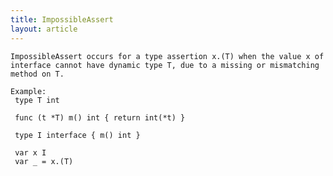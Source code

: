 ```yaml
---
title: ImpossibleAssert
layout: article
---
```

<!-- Copyright 2023 The Go Authors. All rights reserved.
     Use of this source code is governed by a BSD-style
     license that can be found in the LICENSE file. -->

<!-- Code generated by generrordocs.go; DO NOT EDIT. -->

```
ImpossibleAssert occurs for a type assertion x.(T) when the value x of
interface cannot have dynamic type T, due to a missing or mismatching
method on T.

Example:
 type T int

 func (t *T) m() int { return int(*t) }

 type I interface { m() int }

 var x I
 var _ = x.(T)
```

